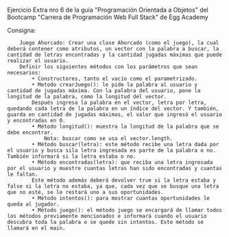 Ejercicio Extra nro 6 de la guía "Programación Orientada a Objetos" del Bootcamp "Carrera de Programación Web Full Stack" de Egg Academy

Consigna:

		Juego Ahorcado: Crear una clase Ahorcado (como el juego), la cual deberá contener como atributos, un vector con la palabra a buscar, la cantidad de letras encontradas y la cantidad jugadas máximas que puede realizar el usuario.
		Definir los siguientes métodos con los parámetros que sean necesarios:
			• Constructores, tanto el vacío como el parametrizado.
			• Metodo crearJuego(): le pide la palabra al usuario y cantidad de jugadas máxima. Con la palabra del usuario, pone la longitud de la palabra, como la longitud del vector.
			Después ingresa la palabra en el vector, letra por letra, quedando cada letra de la palabra en un índice del vector. Y también, guarda en cantidad de jugadas máximas, el valor que ingresó el usuario y encontradas en 0.
			• Método longitud(): muestra la longitud de la palabra que se debe encontrar. 
				Nota: buscar como se usa el vector.length.
			• Método buscar(letra): este método recibe una letra dada por el usuario y busca sila letra ingresada es parte de la palabra o no. También informará si la letra estaba o no.
			• Método encontradas(letra): que reciba una letra ingresada por el usuario y muestre cuantas letras han sido encontradas y cuantas le faltan. 
			Este método además deberá devolver true si la letra estaba y false si la letra no estaba, ya que, cada vez que se busque una letra que no esté, se le restará uno a sus oportunidades.
			• Método intentos(): para mostrar cuantas oportunidades le queda al jugador.
			• Método juego(): el método juego se encargará de llamar todos los métodos previamente mencionados e informará cuando el usuario descubra toda la palabra o se quede sin intentos. Este método se llamará en el main.			
			

